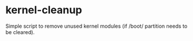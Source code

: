 # kernel-cleanup

Simple script to remove unused kernel modules (if /boot/ partition needs to be cleared).
